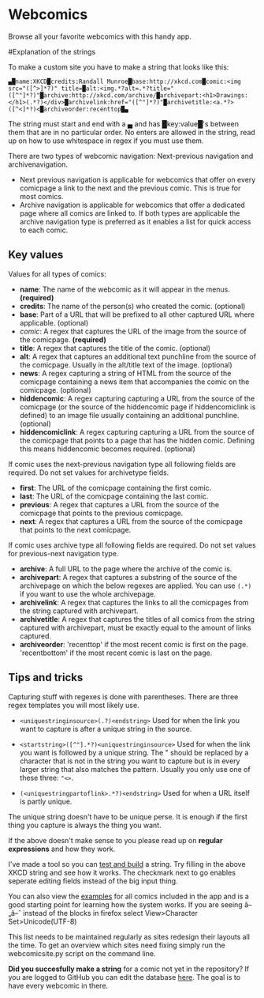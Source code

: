 # Webcomics

Browse all your favorite webcomics with this handy app.

#Explanation of the strings

To make a custom site you have to make a string that looks like this:

`▄█name:XKCD█credits:Randall Munroe█base:http://xkcd.com█comic:<img src="([^>]*?)" title=█alt:<img.*?alt=.*?title="([^"]*?)"█archive:http://xkcd.com/archive/█archivepart:<h1>Drawings:</h1>(.*?)</div>█archivelink:href="([^"]*?)"█archivetitle:<a.*?>([^<]*?)<█archiveorder:recenttop█▄`

The string must start and end with a ▄ and has █key:value█'s between them that are in no particular order. No enters are allowed in the string, read up on how to use whitespace in regex if you must use them.

There are two types of webcomic navigation: Next-previous navigation and archivenavigation. 

* Next previous navigation is applicable for webcomics that offer on every comicpage a link to the next and the previous comic. This is true for most comics. 
* Archive navigation is applicable for webcomics that offer a dedicated page where all comics are linked to.
If both types are applicable the archive navigation type is preferred as it enables a list for quick access to each comic.

## Key values

Values for all types of comics:

* **name**: The name of the webcomic as it will appear in the menus. **(required)**
* **credits**: The name of the person(s) who created the comic. (optional)
* **base**: Part of a URL that will be prefixed to all other captured URL where applicable. (optional)
* *comic*: A regex that captures the URL of the image from the source of the comicpage. **(required)**
* **title**: A regex that captures the title of the comic. (optional)
* **alt**: A regex that captures an additional text punchline from the source of the comicpage. Usually in the alt/title text of the image.  (optional)
* **news**: A regex capturing a string of HTML from the source of the comicpage containing a news item that accompanies the comic on the comicpage. (optional)
* **hiddencomic**: A regex capturing capturing a URL from the source of the comicpage (or the source of the hiddencomic page if hiddencomiclink is defined) to an image file usually containing an additional punchline. (optional) 
* **hiddencomiclink**: A regex capturing capturing a URL from the source of the comicpage that points to a page that has the hidden comic. Defining this means hiddencomic becomes required. (optional)

If comic uses the next-previous navigation type all following fields are required. Do not set values for archivetype fields.  

* **first**: The URL of the comicpage containing the first comic. 
* **last**: The URL of the comicpage containing the last comic.
* **previous**: A regex that captures a URL from the source of the comicpage that points to the previous comicpage.
* **next**: A regex that captures a URL from the source of the comicpage that points to the next comicpage.
   
If comic uses archive type all following fields are required. Do not set values for previous-next navigation type.
  
* **archive**: A full URL to the page where the archive of the comic is.
* **archivepart**: A regex that captures a substring of the source of the archivepage on which the below regexes are applied. You can use `(.*)` if you want to use the whole archivepage.
* **archivelink**: A regex that captures the links to all the comicpages from the string captured with archivepart.
* **archivetitle**: A regex that captures the titles of all comics from the string captured with archivepart, must be exactly equal to the amount of links captured.
* **archiveorder**: 'recenttop' if the most recent comic is first on the page. 'recentbottom' if the most recent comic is last on the page. 

## Tips and tricks

Capturing stuff with regexes is done with parentheses. There are three regex templates you will most likely use. 

* `<uniquestringinsource>(.?)<endstring>` Used for when the link you want to capture is after a unique string in the source. 

* `<startstring>([^"].*?)<uniquestringinsource>` Used for when the link you want is followed by a unique string. The " should be replaced by a character that is not in the string you want to capture but is in every larger string that also matches the pattern. Usually you only use one of these three: `"<>`.

* `(<uniquestringpartoflink>.*?)<endstring>` Used for when a URL itself is partly unique.
 
The unique string doesn't have to be unique perse. It is enough if the first thing you capture is always the thing you want. 

If the above doesn't make sense to you please read up on **regular expressions** and how they work.

I've made a tool so you can [test and build](http://webcomicsapp.appspot.com/) a string. Try filling in the above XKCD string and see how it works. The checkmark next to go enables seperate editing fields instead of the big input thing.

You can also view the [examples](https://raw.github.com/PaulWagener/Webcomics-App/master/webcomiclist.txt) for all comics included in the app and is a good starting point for learning how the system works. If you are seeing â–„â–ˆ instead of the blocks in firefox select View>Character Set>Unicode(UTF-8)

This list needs to be maintained regularly as sites redesign their layouts all the time. To get an overview which sites need fixing simply run the webcomicsite.py script on the command line.

**Did you succesfully make a string** for a comic not yet in the repository? If you are logged to GitHub you can edit the database [here](https://github.com/PaulWagener/Webcomics-App/edit/master/webcomiclist.txt). The goal is to have every webcomic in there.
